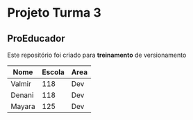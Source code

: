 # Projeto Turma 3

## ProEducador

Este repositório foi criado para **treinamento** de versionamento

|Nome          |Escola        |Area |
|--------------|--------------|-----|
|Valmir  | 118  | Dev |  
|Denani | 118| Dev|
|Mayara | 125 | Dev |
